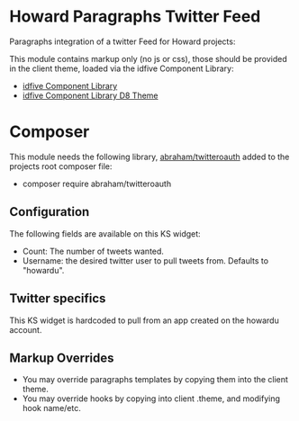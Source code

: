 # Howard Paragraphs Twitter Feed

Paragraphs integration of a twitter Feed for Howard projects:

This module contains markup only (no js or css), those should be provided in the client theme, loaded via the idfive Component Library:

 - [idfive Component Library](https://bitbucket.org/idfivellc/idfive-component-library)
 - [idfive Component Library D8 Theme](https://bitbucket.org/idfivellc/idfive-component-library-d8-theme)

# Composer
This module needs the following library, [abraham/twitteroauth](https://github.com/abraham/twitteroauth) added to the projects root composer file:
 - composer require abraham/twitteroauth

## Configuration
The following fields are available on this KS widget:
 - Count: The number of tweets wanted.
 - Username: the desired twitter user to pull tweets from. Defaults to "howardu".

## Twitter specifics
This KS widget is hardcoded to pull from an app created on the howardu account.

## Markup Overrides
- You may override paragraphs templates by copying them into the client theme.
- You may override hooks by copying into client .theme, and modifying hook name/etc.
